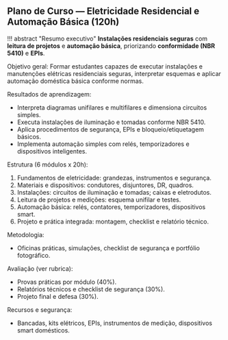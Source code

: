 ## Plano de Curso — Eletricidade Residencial e Automação Básica (120h)

!!! abstract "Resumo executivo"
    **Instalações residenciais seguras** com **leitura de projetos** e **automação básica**, priorizando **conformidade (NBR 5410)** e **EPIs**.

Objetivo geral: Formar estudantes capazes de executar instalações e manutenções elétricas residenciais seguras, interpretar esquemas e aplicar automação doméstica básica conforme normas.

Resultados de aprendizagem:
- Interpreta diagramas unifilares e multifilares e dimensiona circuitos simples.
- Executa instalações de iluminação e tomadas conforme NBR 5410.
- Aplica procedimentos de segurança, EPIs e bloqueio/etiquetagem básicos.
- Implementa automação simples com relés, temporizadores e dispositivos inteligentes.

Estrutura (6 módulos x 20h):
1. Fundamentos de eletricidade: grandezas, instrumentos e segurança.
2. Materiais e dispositivos: condutores, disjuntores, DR, quadros.
3. Instalações: circuitos de iluminação e tomadas; caixas e eletrodutos.
4. Leitura de projetos e medições: esquema unifilar e testes.
5. Automação básica: relés, contatores, temporizadores, dispositivos smart.
6. Projeto e prática integrada: montagem, checklist e relatório técnico.

Metodologia:
- Oficinas práticas, simulações, checklist de segurança e portfólio fotográfico.

Avaliação (ver rubrica):
- Provas práticas por módulo (40%).
- Relatórios técnicos e checklist de segurança (30%).
- Projeto final e defesa (30%).

Recursos e segurança:
- Bancadas, kits elétricos, EPIs, instrumentos de medição, dispositivos smart domésticos.


